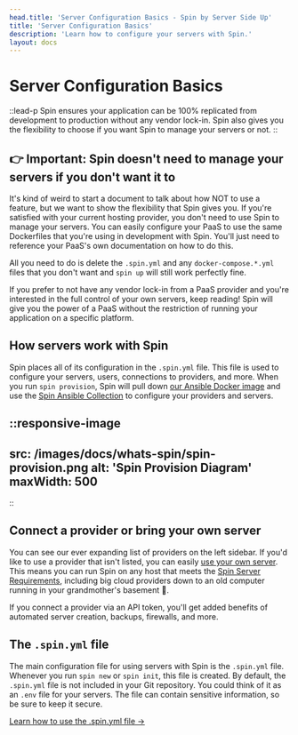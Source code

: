 ```yaml
---
head.title: 'Server Configuration Basics - Spin by Server Side Up'
title: 'Server Configuration Basics'
description: 'Learn how to configure your servers with Spin.'
layout: docs
---
```


# Server Configuration Basics
::lead-p
Spin ensures your application can be 100% replicated from development to production without any vendor lock-in. Spin also gives you the flexibility to choose if you want Spin to manage your servers or not.
::

## 👉 Important: Spin doesn't need to manage your servers if you don't want it to
It's kind of weird to start a document to talk about how NOT to use a feature, but we want to show the flexibility that Spin gives you. If you're satisfied with your current hosting provider, you don't need to use Spin to manage your servers. You can easily configure your PaaS to use the same Dockerfiles that you're using in development with Spin. You'll just need to reference your PaaS's own documentation on how to do this.

All you need to do is delete the `.spin.yml` and any `docker-compose.*.yml` files that you don't want and `spin up` will still work perfectly fine.

If you prefer to not have any vendor lock-in from a PaaS provider and you're interested in the full control of your own servers, keep reading! Spin will give you the power of a PaaS without the restriction of running your application on a specific platform.

## How servers work with Spin
Spin places all of its configuration in the `.spin.yml` file. This file is used to configure your servers, users, connections to providers, and more.
When you run `spin provision`, Spin will pull down [our Ansible Docker image](https://github.com/serversideup/docker-ansible/) and use the [Spin Ansible Collection](https://github.com/serversideup/ansible-collection-spin) to configure your providers and servers.

::responsive-image
---
src: /images/docs/whats-spin/spin-provision.png
alt: 'Spin Provision Diagram'
maxWidth: 500
---
::

## Connect a provider or bring your own server
You can see our ever expanding list of providers on the left sidebar. If you'd like to use a provider that isn't listed, you can easily [use your own server](/docs/providers/use-any-host). This means you can run Spin on any host that meets the [Spin Server Requirements](/docs/server-configuration/server-requirements), including big cloud providers down to an old computer running in your grandmother's basement 🤠.

If you connect a provider via an API token, you'll get added benefits of automated server creation, backups, firewalls, and more.

## The `.spin.yml` file
The main configuration file for using servers with Spin is the `.spin.yml` file. Whenever you run `spin new` or `spin init`, this file is created. By default, the `.spin.yml` file is not included in your Git repository. You could think of it as an `.env` file for your servers. The file can contain sensitive information, so be sure to keep it secure.

[Learn how to use the .spin.yml file →](/docs/server-configuration/spin-yml-usage)
